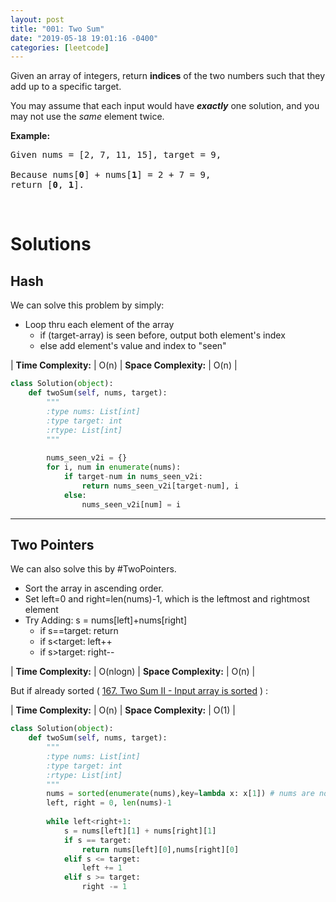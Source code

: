 ```yaml
---
layout: post
title: "001: Two Sum"
date: "2019-05-18 19:01:16 -0400"
categories: [leetcode]
---
```


<p>Given an array of integers, return <strong>indices</strong> of the two numbers such that they add up to a specific target.</p>

<p>You may assume that each input would have <strong><em>exactly</em></strong> one solution, and you may not use the <em>same</em> element twice.</p>

<!--more-->

<p><strong>Example:</strong></p>

<pre>
Given nums = [2, 7, 11, 15], target = 9,

Because nums[<strong>0</strong>] + nums[<strong>1</strong>] = 2 + 7 = 9,
return [<strong>0</strong>, <strong>1</strong>].
</pre>

<p>&nbsp;</p>


# Solutions
## Hash

We can solve this problem by simply:
* Loop thru each element of the array
  * if (target-array) is seen before, output both element's index
  * else add element's value and index to "seen"

| **Time Complexity:** | O(n) | **Space Complexity:** | O(n) |

```python
class Solution(object):
    def twoSum(self, nums, target):
        """
        :type nums: List[int]
        :type target: int
        :rtype: List[int]
        """
        
        nums_seen_v2i = {}
        for i, num in enumerate(nums):
            if target-num in nums_seen_v2i:
                return nums_seen_v2i[target-num], i
            else:
                nums_seen_v2i[num] = i
```


---


## Two Pointers

We can also solve this by #TwoPointers.

* Sort the array in ascending order.
* Set left=0 and right=len(nums)-1, which is the leftmost and rightmost element
* Try Adding: s = nums[left]+nums[right]
  * if s==target: return
  * if s\<target: left++
  * if s\>target: right--

| **Time Complexity:** | O(nlogn) | **Space Complexity:** | O(n) |

But if already sorted ( [167. Two Sum II - Input array is sorted](https://leetcode.com/problems/two-sum-ii-input-array-is-sorted/description/) ) :

| **Time Complexity:** | O(n) | **Space Complexity:** | O(1) |

```python
class Solution(object):
    def twoSum(self, nums, target):
        """
        :type nums: List[int]
        :type target: int
        :rtype: List[int]
        """
        nums = sorted(enumerate(nums),key=lambda x: x[1]) # nums are now (i,v)
        left, right = 0, len(nums)-1
        
        while left<right+1:
            s = nums[left][1] + nums[right][1]
            if s == target:
                return nums[left][0],nums[right][0]
            elif s <= target:
                left += 1
            elif s >= target:
                right -= 1
```

